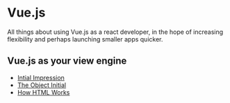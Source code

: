 # Vue.js

All things about using Vue.js as a react developer, in the hope of increasing flexibility and perhaps launching smaller apps quicker.

## Vue.js as your view engine

- [Intial Impression](initial-impression.md)
- [The Object Initial](object.md)
- [How HTML Works](html.md)